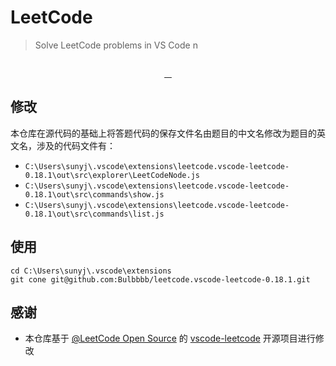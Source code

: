 # LeetCode

> Solve LeetCode problems in VS Code
n
<p align="center">
  <img src="https://raw.githubusercontent.com/LeetCode-OpenSource/vscode-leetcode/master/resources/LeetCode.png" alt="">
</p>
<p align="center">
  <a href="https://github.com/LeetCode-OpenSource/vscode-leetcode/actions?query=workflow%3ACI+branch%3Amaster">
    <img src="https://img.shields.io/github/workflow/status/LeetCode-OpenSource/vscode-leetcode/CI/master?style=flat-square" alt="">
  </a>
  <a href="https://gitter.im/vscode-leetcode/Lobby">
    <img src="https://img.shields.io/gitter/room/LeetCode-OpenSource/vscode-leetcode.svg?style=flat-square" alt="">
  </a>
  <a href="https://marketplace.visualstudio.com/items?itemName=LeetCode.vscode-leetcode">
    <img src="https://img.shields.io/visual-studio-marketplace/d/LeetCode.vscode-leetcode.svg?style=flat-square" alt="">
  </a>
  <a href="https://github.com/LeetCode-OpenSource/vscode-leetcode/blob/master/LICENSE">
    <img src="https://img.shields.io/github/license/LeetCode-OpenSource/vscode-leetcode.svg?style=flat-square" alt="">
  </a>
</p>

## 修改
本仓库在源代码的基础上将答题代码的保存文件名由题目的中文名修改为题目的英文名，涉及的代码文件有：
+ `C:\Users\sunyj\.vscode\extensions\leetcode.vscode-leetcode-0.18.1\out\src\explorer\LeetCodeNode.js`
+ `C:\Users\sunyj\.vscode\extensions\leetcode.vscode-leetcode-0.18.1\out\src\commands\show.js`
+ `C:\Users\sunyj\.vscode\extensions\leetcode.vscode-leetcode-0.18.1\out\src\commands\list.js`
## 使用
`cd C:\Users\sunyj\.vscode\extensions`  
`git cone git@github.com:Bulbbbb/leetcode.vscode-leetcode-0.18.1.git`
## 感谢

+ 本仓库基于 [@LeetCode Open Source](https://github.com/LeetCode-OpenSource) 的 [vscode-leetcode](https://github.com/LeetCode-OpenSource/vscode-leetcode) 开源项目进行修改
